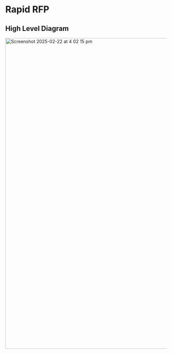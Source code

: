 # Rapid RFP

## High Level Diagram

<img width="966" alt="Screenshot 2025-02-22 at 4 02 15 pm" src="https://github.com/user-attachments/assets/971723cf-144f-4655-8f9d-1b3c11241fa6" />
